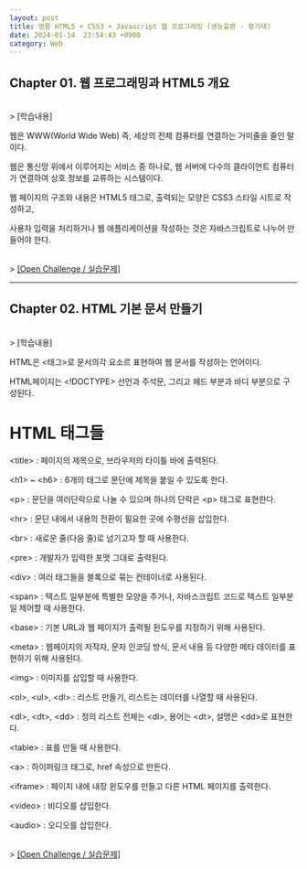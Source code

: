 ```yaml
---
layout: post
title: 명품 HTML5 + CSS3 + Javascript 웹 프로그래밍 (생능출판 - 황기태)
date: 2024-01-14  23:54:43 +0900
category: Web
---
```

## Chapter 01. 웹 프로그래밍과 HTML5 개요

<br>
> [학습내용]

웹은 WWW(World Wide Web) 즉, 세상의 전체 컴퓨터를 연결하는 거미줄을 줄인 말이다.

웹은 통신망 위에서 이루어지는 서비스 중 하나로, 웹 서버에 다수의 클라이언트 컴퓨터가 연결하여 상호 정보를 교류하는 시스템이다.

웹 페이지의 구조와 내용은 HTML5 태그로, 출력되는 모양은 CSS3 스타일 시트로 작성하고, 

사용자 입력을 처리하거나 웹 애플리케이션을 작성하는 것은 자바스크립트로 나누어 만들어야 한다.

<br>
> <a href="/Web_programming_2023/Chapter01/index.html">[Open Challenge / 실습문제]</a>

<br>
<hr>

## Chapter 02. HTML 기본 문서 만들기

<br>
> [학습내용]

HTML은 <태그>로 문서의각 요소르 표현하여 웹 문서를 작성하는 언어이다.

HTML페이지는 <!DOCTYPE> 선언과 주석문, 그리고 헤드 부분과 바디 부분으로 구성된다.

# HTML 태그들

&lt;title&gt; : 페이지의 제목으로, 브라우저의 타이틀 바에 출력된다.

&lt;h1&gt; ~ &lt;h6&gt; : 6개의 태그로 문단에 제목을 붙일 수 있도록 한다.

&lt;p&gt; : 문단을 여러단락으로 나눌 수 있으며 하나의 단락은 &lt;p&gt; 태그로 표현한다.

&lt;hr&gt; : 문단 내에서 내용의 전환이 필요한 곳에 수평선을 삽입한다.

&lt;br&gt; : 새로운 줄(다음 줄)로 넘기고자 할 때 사용한다.

&lt;pre&gt; : 개발자가 입력한 포맷 그대로 출력된다.

&lt;div&gt; :  여러 태그들을 블록으로 묶는 컨테이너로 사용된다.

&lt;span&gt; : 텍스트 일부분에 특별한 모양을 주거나, 자바스크립트 코드로 텍스트 일부분일 제어할 때 사용한다.

&lt;base&gt; : 기본 URL과 웹 페이지가 출력될 윈도우를 지정하기 위해 사용된다.

&lt;meta&gt; : 웹페이지의 저작자,  문자 인코딩 방식, 문서 내용 등 다양한 메타 데이터를 표현하기 위해 사용된다.

&lt;img&gt; : 이미지를 삽입할 때 사용한다.

&lt;ol&gt;, &lt;ul&gt;, &lt;dl&gt; : 리스트 만들기, 리스트는 데이터를 나열할 때 사용된다.

&lt;dl&gt;, &lt;dt&gt;, &lt;dd&gt; : 정의 리스트 전체는 &lt;dl&gt;, 용어는 &lt;dt&gt;, 설명은 &lt;dd&gt;로 표현한다.

&lt;table&gt; : 표를 만들 때 사용한다.

&lt;a&gt; : 하이퍼링크 태그로, href 속성으로 만든다.

&lt;iframe&gt; : 페이지 내에 내장 윈도우를 만들고 다른 HTML 페이지를 출력한다.

&lt;video&gt; : 비디오를 삽입한다.

&lt;audio&gt; : 오디오를 삽입한다.

<br>
> <a href="/Web_programming_2023/Chapter02/index.html">[Open Challenge / 실습문제]</a>
